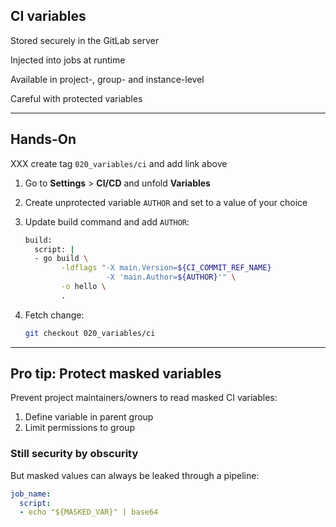 <!-- .slide: id="gitlab_ci_variables" -->

## CI variables

Stored securely in the GitLab server

Injected into jobs at runtime

Available in project-, group- and instance-level

Careful with protected variables

---

## Hands-On

XXX create tag `020_variables/ci` and add link above

1. Go to **Settings** > **CI/CD** and unfold **Variables**
1. Create unprotected variable `AUTHOR` and set to a value of your choice
1. Update build command and add `AUTHOR`:

    ```bash
    build:
      script: |
      - go build \
            -ldflags "-X main.Version=${CI_COMMIT_REF_NAME} 
                      -X 'main.Author=${AUTHOR}'" \
            -o hello \
            .
    ```
    <!-- .element: style="width: 47em;" -->

1. Fetch change:

    ```bash
    git checkout 020_variables/ci
    ```
    <!-- .element: style="width: 47em;" -->

---

## Pro tip: Protect masked variables

Prevent project maintainers/owners to read masked CI variables:

1. Define variable in parent group
2. Limit permissions to group

### Still security by obscurity

But masked values can always be leaked through a pipeline:

```yaml
job_name:
  script:
  - echo "${MASKED_VAR}" | base64
```
